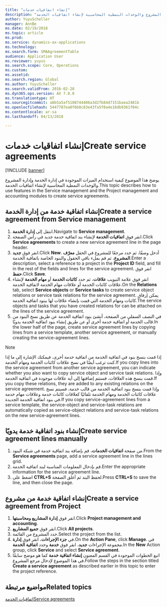 ```yaml
---
title: "إنشاء اتفاقيات خدمات"
description: "يوضح هذا الموضوع كيفية استخدام الميزات الموجودة في إدارة الخدمة وإدارة المشروع والوحدات النمطية المحاسبية لإنشاء اتفاقيات الخدمة."
author: YuyuScheller
manager: AnnBe
ms.date: 02/19/2018
ms.topic: article
ms.prod: 
ms.service: dynamics-ax-applications
ms.technology: 
ms.search.form: SMAAgreementTable
audience: Application User
ms.reviewer: yuyus
ms.search.scope: Core, Operations
ms.custom: 
ms.assetid: 
ms.search.region: Global
ms.author: YuyuScheller
ms.search.validFrom: 2016-02-28
ms.dyn365.ops.version: AX 7.0.0
ms.translationtype: HT
ms.sourcegitcommit: a8b5a5af5108744406a3d2fb84d7151baea2481b
ms.openlocfilehash: 5447787ea0f6b0c83e43fa5f0a4e18db9361f04c
ms.contentlocale: ar-sa
ms.lasthandoff: 04/13/2018

---
```


# <a name="create-service-agreements"></a><span data-ttu-id="8f426-103">إنشاء اتفاقيات خدمات</span><span class="sxs-lookup"><span data-stu-id="8f426-103">Create service agreements</span></span>

[!INCLUDE [banner](../includes/banner.md)]

<span data-ttu-id="8f426-104">يوضح هذا الموضوع كيفية استخدام الميزات الموجودة في إدارة الخدمة وإدارة المشروع والوحدات النمطية المحاسبية لإنشاء اتفاقيات الخدمة.</span><span class="sxs-lookup"><span data-stu-id="8f426-104">This topic describes how to use features in the Service management and the Project management and accounting modules to create service agreements.</span></span>

## <a name="create-a-service-agreement-from-service-management"></a><span data-ttu-id="8f426-105">إنشاء اتفاقية خدمة من إدارة الخدمة</span><span class="sxs-lookup"><span data-stu-id="8f426-105">Create a service agreement from Service management</span></span>

1. <span data-ttu-id="8f426-106">انتقل إلى **إدارة الخدمة**.</span><span class="sxs-lookup"><span data-stu-id="8f426-106">Navigate to **Service management**.</span></span>
2. <span data-ttu-id="8f426-107">انقر فوق **اتفاقيات الخدمة** لإنشاء بند اتفاقية خدمة جديد في رأس الصفحة.</span><span class="sxs-lookup"><span data-stu-id="8f426-107">Click **Service agreements** to create a new service agreement line in the page header.</span></span> 
3. <span data-ttu-id="8f426-108">انقر فوق **جديد**.</span><span class="sxs-lookup"><span data-stu-id="8f426-108">Click **New**.</span></span> <span data-ttu-id="8f426-109">أدخل وصفًا، ثم حدد مرجعًا للمشروع في الحقل **معرّف المشروع**، ثم قم بملء باقي الحقول والبنود الخاصة باتفاقية الخدمة.</span><span class="sxs-lookup"><span data-stu-id="8f426-109">Enter a description, select a reference to a project in the **Project ID** field, and fill in the rest of the fields and lines for the service agreement.</span></span> <span data-ttu-id="8f426-110">انقر فوق **حفظ**.</span><span class="sxs-lookup"><span data-stu-id="8f426-110">Click **Save**.</span></span>
4. <span data-ttu-id="8f426-111">انقر فوق علامة التبويب **علاقات**، ثم حدد **كائنات الخدمة** أو **مهام الخدمة** لإنشاء علاقات كائنات الخدمة أو علاقات مهام الخدمة لاتفاقية الخدمة.</span><span class="sxs-lookup"><span data-stu-id="8f426-111">On the **Relations** tab, select **Service objects** or **Service tasks** to create service object relations or service task relations for the service agreement.</span></span> <span data-ttu-id="8f426-112">يمكن إرفاق كائنات ومهام الخدمة التي قمت بإنشاء علاقات لها ببنود اتفاقية الخدمة.</span><span class="sxs-lookup"><span data-stu-id="8f426-112">The service objects and tasks that you have created relations for can be attached on the lines of the service agreement.</span></span>
5. <span data-ttu-id="8f426-113">في النصف السفلي من الصفحة، أنشئ بنود اتفاقية الخدمة عن طريق نسخ البنود من قالب الخدمة أو اتفاقية خدمة أخرى أو عن طريق إنشاء بنود اتفاقية الخدمة يدويًا.</span><span class="sxs-lookup"><span data-stu-id="8f426-113">In the lower half of the page, create service agreement lines by copying lines from a service template, another service agreement, or manually creating the service-agreement lines.</span></span>

> [!NOTE]
> <span data-ttu-id="8f426-114">إذا قمت بنسخ بنود في اتفاقية الخدمة من اتفاقية خدمة أخرى، فيمكنك الإشارة إلى ما إذا كنت ترغب أيضًا في نسخ علاقات كائنات الخدمة ومهام الخدمة.</span><span class="sxs-lookup"><span data-stu-id="8f426-114">If you copy lines into the service agreement from another service agreement, you can indicate whether you also want to copy service object and service task relations.</span></span> <span data-ttu-id="8f426-115">وإذا قمت بنسخ هذه العلاقات، فستتم إضافتها إلى أية علاقات موجودة في اتفاقية الخدمة.</span><span class="sxs-lookup"><span data-stu-id="8f426-115">If you copy these relations, they are added to any existing relations on the service agreement.</span></span> <span data-ttu-id="8f426-116">وإذا قمت بنسخ بنود اتفاقية الخدمة من قالب خدمة، فسيتم نسخ علاقات كائنات الخدمة ومهام الخدمة تلقائيًا كعلاقات كائنات خدمة وعلاقات مهام خدمة في بنود اتفاقية الخدمة الجديدة.</span><span class="sxs-lookup"><span data-stu-id="8f426-116">If you copy service-agreement lines from a service template, the service-object and service-task relations are automatically copied as service-object relations and service-task relations on the new service-agreement lines.</span></span>

## <a name="create-service-agreement-lines-manually"></a><span data-ttu-id="8f426-117">إنشاء بنود اتفاقية خدمة يدويًا</span><span class="sxs-lookup"><span data-stu-id="8f426-117">Create service agreement lines manually</span></span>

1. <span data-ttu-id="8f426-118">من صفحة **اتفاقيات الخدمات**، قم بإضافة بند اتفاقية خدمة في شبكة البنود.</span><span class="sxs-lookup"><span data-stu-id="8f426-118">From the **Service agreements** page, add a service agreement line in the lines grid.</span></span> 
2. <span data-ttu-id="8f426-119">قم بإدخال المعلومات المناسبة لبند اتفاقية الخدمة.</span><span class="sxs-lookup"><span data-stu-id="8f426-119">Enter the appropriate information for the service agreement line.</span></span> 
3. <span data-ttu-id="8f426-120">اضغط على **CTRL+S** لحفظ البند ثم أغلق الصفحة.</span><span class="sxs-lookup"><span data-stu-id="8f426-120">Press **CTRL+S** to save the line, and then close the page.</span></span>

## <a name="create-a-service-agreement-from-project"></a><span data-ttu-id="8f426-121">إنشاء اتفاقية خدمة من مشروع</span><span class="sxs-lookup"><span data-stu-id="8f426-121">Create a service agreement from Project</span></span>

1. <span data-ttu-id="8f426-122">انقر فوق **إدارة المشاريع ومحاسبتها**.</span><span class="sxs-lookup"><span data-stu-id="8f426-122">Click **Project management and accounting**.</span></span>
2. <span data-ttu-id="8f426-123">انقر فوق **جميع المشاريع**.</span><span class="sxs-lookup"><span data-stu-id="8f426-123">Click **All projects**.</span></span>
3. <span data-ttu-id="8f426-124">حدد المشروع من القائمة.</span><span class="sxs-lookup"><span data-stu-id="8f426-124">Select the project from the list.</span></span>
4. <span data-ttu-id="8f426-125">في **جزء الإجراءات**، انقر فوق **إدارة**.</span><span class="sxs-lookup"><span data-stu-id="8f426-125">On the **Action Pane**, click **Manage**.</span></span> <span data-ttu-id="8f426-126">في مجموعة الإجراءات **جديد**، انقر فوق **خدمة** وحدد **اتفاقية الخدمة**.</span><span class="sxs-lookup"><span data-stu-id="8f426-126">In the **New** Action group, click **Service** and select **Service agreement**.</span></span>
5. <span data-ttu-id="8f426-127">اتبع الخطوات الموجودة في القسم المعنون **إنشاء اتفاقية خدمة** كما هو موضح سابقًا في هذا الموضوع لإدخال مرجع المشروع.</span><span class="sxs-lookup"><span data-stu-id="8f426-127">Follow the steps in the section titled **Create a service agreement** as described earlier in this topic to enter the project reference.</span></span>


## <a name="related-topics"></a><span data-ttu-id="8f426-128">مواضيع مرتبطة</span><span class="sxs-lookup"><span data-stu-id="8f426-128">Related topics</span></span>

[<span data-ttu-id="8f426-129">اتفاقيات الخدمة</span><span class="sxs-lookup"><span data-stu-id="8f426-129">Service agreements</span></span>](service-agreements.md)



